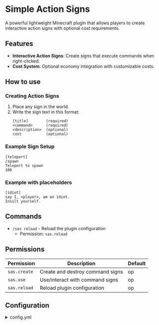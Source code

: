 # Simple Action Signs
A powerful lightweight Minecraft plugin that allows players to create interactive action signs with optional cost requirements.

## Features
- **Interactive Action Signs**: Create signs that execute commands when right-clicked.
- **Cost System**: Optional economy integration with customizable costs.


## How to use
### Creating Action Signs
1. Place any sign in the world.
2. Write the sign text in this format:
    ```
    [title]        (required)
    <command>      (required)
    <description>  (optional)
    cost           (optional)
    ```
   
### Example Sign Setup
```
[teleport]
/spawn
Teleport to spawn
100
```

### Example with placeholders
```
[idiot]
say I, <player>, am an idiot.
Insult yourself.
```

## Commands
- `/sas reload` - Reload the plugin configuration
  - Permission: `sas.reload`

## Permissions
| Permission     | Description                        | Default |
|----------------|------------------------------------|---------|
| `sas.create`   | Create and destroy command signs   | op      |
| `sas.use`      | Use/interact with command signs    | op      |
| `sas.reload`   | Reload plugin configuration        | op      |


## Configuration
<details>
  <summary>config.yml</summary>

  ```yml
# Currency symbol to display before costs on signs.
currency-prefix: "&a$"

# Command to execute when charging players for sign usage.
# Placeholders: <player> = player name, <cost> = amount to charge.
cost-command: "eco take <player> <cost>"

# Plugin messages.
messages:
  action-create: "&aAction sign successfully created!"
  action-delete: "&cAction sign successfully removed!"
  sneak-required: "&cYou need to sneak to do this."
  permission-use: "&cYou do not have permission to do this."
  ```

</details>
